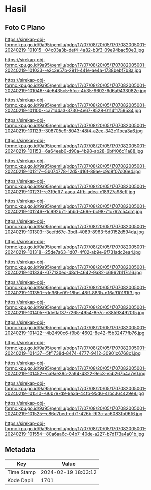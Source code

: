 # Hasil

## Foto C Plano

https://sirekap-obj-formc.kpu.go.id/9a95/pemilu/pdpr/17/07/08/20/05/1707082005001-20240219-101015--04c03a3b-def4-4a82-b3f3-09e94bac50e3.jpg

https://sirekap-obj-formc.kpu.go.id/9a95/pemilu/pdpr/17/07/08/20/05/1707082005001-20240219-101033--e2c3e57b-2911-441e-ae4a-1738bebf7b8a.jpg

https://sirekap-obj-formc.kpu.go.id/9a95/pemilu/pdpr/17/07/08/20/05/1707082005001-20240219-101046--4e6435c5-5fcc-4b35-9602-6d6a9433082e.jpg

https://sirekap-obj-formc.kpu.go.id/9a95/pemilu/pdpr/17/07/08/20/05/1707082005001-20240219-101100--ca71d4a3-3730-4e67-8528-0114f1759534.jpg

https://sirekap-obj-formc.kpu.go.id/9a95/pemilu/pdpr/17/07/08/20/05/1707082005001-20240219-101129--308705e9-8043-48f4-a2ee-342c11bea3a6.jpg

https://sirekap-obj-formc.kpu.go.id/9a95/pemilu/pdpr/17/07/08/20/05/1707082005001-20240219-101153--6a64eeb0-d90a-4b98-ab28-6bf406c11a88.jpg

https://sirekap-obj-formc.kpu.go.id/9a95/pemilu/pdpr/17/07/08/20/05/1707082005001-20240219-101217--5b074778-12d5-416f-89ae-c9d8f07c06e4.jpg

https://sirekap-obj-formc.kpu.go.id/9a95/pemilu/pdpr/17/07/08/20/05/1707082005001-20240219-101231--c319cff7-aaca-4ffb-adea-c18927a98eff.jpg

https://sirekap-obj-formc.kpu.go.id/9a95/pemilu/pdpr/17/07/08/20/05/1707082005001-20240219-101246--1c992b71-abbd-469e-bc98-71c762c54da1.jpg

https://sirekap-obj-formc.kpu.go.id/9a95/pemilu/pdpr/17/07/08/20/05/1707082005001-20240219-101303--3eefd67c-3bdf-4089-8963-5d0152d594da.jpg

https://sirekap-obj-formc.kpu.go.id/9a95/pemilu/pdpr/17/07/08/20/05/1707082005001-20240219-101318--25de7a63-1d07-4f02-ab9e-9f731adc2ea4.jpg

https://sirekap-obj-formc.kpu.go.id/9a95/pemilu/pdpr/17/07/08/20/05/1707082005001-20240219-101334--077130ec-48c1-4642-9a82-c6962b117c16.jpg

https://sirekap-obj-formc.kpu.go.id/9a95/pemilu/pdpr/17/07/08/20/05/1707082005001-20240219-101350--dd96be09-18bd-48ff-883b-d16a910161f3.jpg

https://sirekap-obj-formc.kpu.go.id/9a95/pemilu/pdpr/17/07/08/20/05/1707082005001-20240219-101405--0de0af37-7265-4954-8e7c-e385934920f5.jpg

https://sirekap-obj-formc.kpu.go.id/9a95/pemilu/pdpr/17/07/08/20/05/1707082005001-20240219-101422--4b2490c6-f9b8-4602-8e42-f5b32477fb76.jpg

https://sirekap-obj-formc.kpu.go.id/9a95/pemilu/pdpr/17/07/08/20/05/1707082005001-20240219-101437--5ff1738d-8474-4777-9412-30901c6768c1.jpg

https://sirekap-obj-formc.kpu.go.id/9a95/pemilu/pdpr/17/07/08/20/05/1707082005001-20240219-101452--ca9ae39c-2a94-4322-9ec3-e5b267b4a7e0.jpg

https://sirekap-obj-formc.kpu.go.id/9a95/pemilu/pdpr/17/07/08/20/05/1707082005001-20240219-101510--66b7e7d9-9a3a-44fb-95d6-41bc364429e8.jpg

https://sirekap-obj-formc.kpu.go.id/9a95/pemilu/pdpr/17/07/08/20/05/1707082005001-20240219-101525--c86d7bed-ed71-426b-9f3c-ac6083fb06f6.jpg

https://sirekap-obj-formc.kpu.go.id/9a95/pemilu/pdpr/17/07/08/20/05/1707082005001-20240219-101554--80a6aa6c-04b7-40de-a227-b7d173a4a01b.jpg


## Metadata

| Key        | Value               |
| ---------- | ------------------- |
| Time Stamp | 2024-02-19 18:03:12 |
| Kode Dapil | 1701                |



